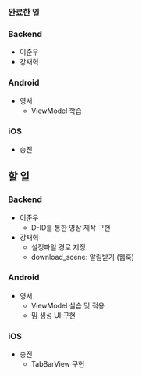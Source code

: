 ### 완료한 일

### Backend

- 이준우
- 강재혁

### Android

- 영서
    - ViewModel 학습


### iOS

- 승진

## 할 일

### Backend

- 이준우
    - D-ID를 통한 영상 제작 구현
- 강재혁
    - 설정파일 경로 지정
    - download_scene: 알림받기 (웹훅)

### Android

- 영서
    - ViewModel 실습 및 적용
    - 밈 생성 UI 구현

### iOS

- 승진
    - TabBarView 구현